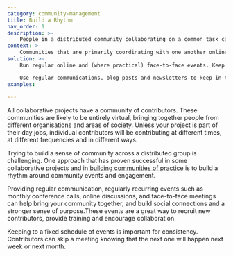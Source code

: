 ```yaml
---
category: community-management
title: Build a Rhythm
nav_order: 1
description: >-
    People in a distributed community collaborating on a common task can feel disconnected from one another.
context: >-
    Communities that are primarily coordinating with one another online, with people working on separate tasks, at different times, and at different frequencies, can end up fragmented, leading to contributors losing sight of the shared goals and becoming disengaged with the project.
solution: >-
    Run regular online and (where practical) face-to-face events. Keep to a regular schedule to build a rhythm around your community engagement.

    Use regular communications, blog posts and newsletters to keep in touch with the community. **[Organise Campaigns](/patterns/encouraging-contributions/organise-campaigns)** to help the community maintain its shared purpose.
examples:
    
---
```


All collaborative projects have a community of contributors. These communities are likely to be entirely virtual, bringing together people from different organisations and areas of society. Unless your project is part of their day jobs, individual contributors will be contributing at different times, at different frequencies and in different ways.

Trying to build a sense of community across a distributed group is challenging. One approach that has proven successful in some collaborative projects and in [building communities of practice](https://www.researchgate.net/publication/265678077_Seven_Principles_for_Cultivating_Communities_of_Practice) is to build a rhythm around community events and engagement.

Providing regular communication, regularly recurring events such as monthly conference calls, online discussions, and face-to-face meetings can help bring your community together, and build social connections and a stronger sense of purpose.These events are a great way to recruit new contributors, provide training and encourage collaboration.

Keeping to a fixed schedule of events is important for consistency. Contributors can skip a meeting knowing that the next one will happen next week or next month.
